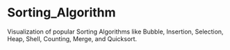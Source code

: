 # Sorting_Algorithm
Visualization of popular Sorting Algorithms like Bubble, Insertion, Selection, Heap, Shell, Counting, Merge, and Quicksort.
